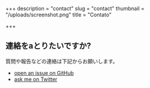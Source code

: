+++
description = "contact"
slug = "contact"
thumbnail = "/uploads/screenshot.png"
title = "Contato"

+++
## 連絡をaとりたいですか?

質問や報告などの連絡は下記からお願いします。

* [open an issue on GitHub](https://github.com/naro143/hugo-coder-portfolio/issues/new)
* [ask me on Twitter](https://twitter.com/naro143)